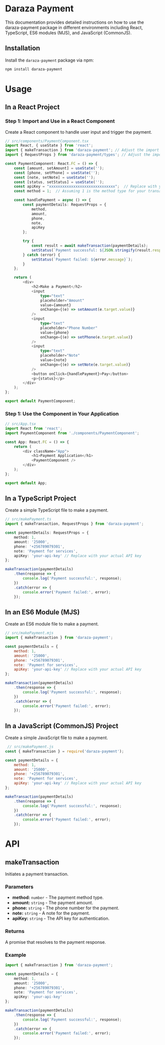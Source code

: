# Daraza Payment

This documentation provides detailed instructions on how to use the daraza-payment package in different environments including React, TypeScript, ES6 modules (MJS), and JavaScript (CommonJS).

## Installation

Install the `daraza-payment` package via npm:

```sh
npm install daraza-payment
```

# Usage

## In a React Project

### Step 1: Import and Use in a React Component

Create a React component to handle user input and trigger the payment.

```typescript
// src/components/PaymentComponent.tsx
import React, { useState } from 'react';
import { makeTransaction } from 'daraza-payment'; // Adjust the import based on the actual package export
import { RequestProps } from 'daraza-payment/types'; // Adjust the import based on the actual package export

const PaymentComponent: React.FC = () => {
    const [amount, setAmount] = useState('');
    const [phone, setPhone] = useState('');
    const [note, setNote] = useState('');
    const [status, setStatus] = useState('');
    const apiKey = "xxxxxxxxxxxxxxxxxxxxxxxxxxxxxx";  // Replace with your actual API key
    const method = 1;  // Assuming 1 is the method type for your transaction

    const handlePayment = async () => {
        const paymentDetails: RequestProps = {
            method,
            amount,
            phone,
            note,
            apiKey
        };

        try {
            const result = await makeTransaction(paymentDetails);
            setStatus(`Payment successful: ${JSON.stringify(result.response)}`);
        } catch (error) {
            setStatus(`Payment failed: ${error.message}`);
        }
    };

    return (
        <div>
            <h2>Make a Payment</h2>
            <input 
                type="text" 
                placeholder="Amount" 
                value={amount} 
                onChange={(e) => setAmount(e.target.value)} 
            />
            <input 
                type="text" 
                placeholder="Phone Number" 
                value={phone} 
                onChange={(e) => setPhone(e.target.value)} 
            />
            <input 
                type="text" 
                placeholder="Note" 
                value={note} 
                onChange={(e) => setNote(e.target.value)} 
            />
            <button onClick={handlePayment}>Pay</button>
            <p>{status}</p>
        </div>
    );
};

export default PaymentComponent;

```

### Step 1: Use the Component in Your Application

```typescript
// src/App.tsx
import React from 'react';
import PaymentComponent from './components/PaymentComponent';

const App: React.FC = () => {
    return (
        <div className="App">
            <h1>Payment Application</h1>
            <PaymentComponent />
        </div>
    );
};

export default App;
 ```

## In a TypeScript Project

Create a simple TypeScript file to make a payment.

```typescript
// src/makePayment.ts
import { makeTransaction, RequestProps } from 'daraza-payment';

const paymentDetails: RequestProps = {
    method: 1,
    amount: '25000',
    phone: '+256789079301',
    note: 'Payment for services',
    apiKey: 'your-api-key' // Replace with your actual API key
};

makeTransaction(paymentDetails)
    .then(response => {
        console.log('Payment successful:', response);
    })
    .catch(error => {
        console.error('Payment failed:', error);
    });


```

## In an ES6 Module (MJS)

Create an ES6 module file to make a payment.

```js
// src/makePayment.mjs
import { makeTransaction } from 'daraza-payment';

const paymentDetails = {
    method: 1,
    amount: '25000',
    phone: '+256789079301',
    note: 'Payment for services',
    apiKey: 'your-api-key' // Replace with your actual API key
};

makeTransaction(paymentDetails)
    .then(response => {
        console.log('Payment successful:', response);
    })
    .catch(error => {
        console.error('Payment failed:', error);
    });

```

## In a JavaScript (CommonJS) Project

Create a simple JavaScript file to make a payment.

```js
 // src/makePayment.js
const { makeTransaction } = require('daraza-payment');

const paymentDetails = {
    method: 1,
    amount: '25000',
    phone: '+256789079301',
    note: 'Payment for services',
    apiKey: 'your-api-key' // Replace with your actual API key
};

makeTransaction(paymentDetails)
    .then(response => {
        console.log('Payment successful:', response);
    })
    .catch(error => {
        console.error('Payment failed:', error);
    });

```

# API

## makeTransaction

Initiates a payment transaction.

### Parameters

- **method:** `number` - The payment method type.
- **amount:** `string` - The payment amount.
- **phone:** `string` - The phone number for the payment.
- **note:** `string` - A note for the payment.
- **apiKey:** `string` - The API key for authentication.

### Returns

A promise that resolves to the payment response.

### Example

```typescript
import { makeTransaction } from 'daraza-payment';

const paymentDetails = {
    method: 1,
    amount: '25000',
    phone: '+256789079301',
    note: 'Payment for services',
    apiKey: 'your-api-key'
};

makeTransaction(paymentDetails)
    .then(response => {
        console.log('Payment successful:', response);
    })
    .catch(error => {
        console.error('Payment failed:', error);
    });


